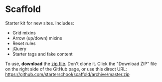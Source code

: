 Scaffold
========

Starter kit for new sites. Includes:

* Grid mixins
* Arrow (up/down) mixins
* Reset rules
* jQuery
* Starter tags and fake content

To use, **download** the [zip file](https://github.com/starterschool/scaffold/archive/master.zip). Don't clone it. Click the "Download ZIP" file on the right side of the GitHub page, or use this direct URL: https://github.com/starterschool/scaffold/archive/master.zip
